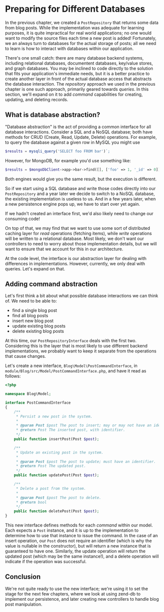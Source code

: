 # Preparing for Different Databases

In the previous chapter, we created a `PostRepository` that returns some data
from blog posts. While the implementation was adequate for learning purposes, it
is quite impractical for real world applications; no one would want to modify
the source files each time a new post is added! Fortunately, we an always turn
to databases for the actual storage of posts; all we need to learn is how to
interact with databases within our application.

There's one small catch: there are many database backend systems, including
relational databases, documentent databases, key/value stores, and graph
databases. You may be inclined to code directly to the solution that fits your
application's immediate needs, but it is a better practice to create another
layer in front of the actual database access that abstracts the database
interaction. The *repository* approach we used in the previous chapter is one
such approach, primarily geared towards *queries*. In this section, we'll expand
on it to add *command* capabilities for creating, updating, and deleting
records.

## What is database abstraction?

"Database abstraction" is the act of providing a common interface for all
database interactions. Consider a SQL and a NoSQL database; both have methods
for CRUD (Create, Read, Update, Delete) operations. For example, to query the
database against a given row in MySQL you might use

```php
$results = mysqli_query('SELECT foo FROM bar')`;
```

However, for MongoDB,  for example you'd use something like:

```php
$results = $mongoDbClient->app->bar->find([], ['foo' => 1, '_id' => 0])`;
```

Both engines would give you the same result, but the execution is different.

So if we start using a SQL database and write those codes directly into our
`PostRepository` and a year later we decide to switch to a NoSQL database, the
existing implementation is useless to us. And in a few years later, when a new
persistence engine pops up, we have to start over yet again.

If we hadn't created an interface first, we'd also likely need to change our
consuming code!

On top of that, we may find that we want to use some sort of distributed caching
layer for *read* operations (fetching items), while *write* operations will be
written to a relational database. Most likely, we don't want our controllers to
need to worry about those implementation details, but we will want to ensure
that we account for this in our architecture.

At the code level, the interface is our abstraction layer for dealing with
differences in implementations. However, currently, we only deal with queries.
Let's expand on that.

## Adding command abstraction

Let's first think a bit about what possible database interactions we can think
of. We need to be able to:

- find a single blog post
- find all blog posts
- insert new blog post
- update existing blog posts
- delete existing blog posts

At this time, our `PostRepositoryInterface` deals with the first two.
Considering this is the layer that is most likely to use different backend
implementations, we probably want to keep it separate from the operations that
cause changes.

Let's create a new interface, `Blog\Model\PostCommandInterface`, in
`module/Blog/src/Model/PostCommandInterface.php`, and have it read as follows:

```php
<?php

namespace Blog\Model;

interface PostCommandInterface
{
    /**
     * Persist a new post in the system.
     *
     * @param Post $post The post to insert; may or may not have an identifier.
     * @return Post The inserted post, with identifier.
     */
    public function insertPost(Post $post);

    /**
     * Update an existing post in the system.
     *
     * @param Post $post The post to update; must have an identifier.
     * @return Post The updated post.
     */
    public function updatePost(Post $post);

    /**
     * Delete a post from the system.
     *
     * @param Post $post The post to delete.
     * @return bool
     */
    public function deletePost(Post $post);
}
```

This new interface defines methods for each *command* within our model. Each
expects a `Post` instance, and it is up to the implementation to determine how
to use that instance to issue the command. In the case of an insert operation,
our `Post` does not require an identifier (which is why the value is nullable in
the constructor), but will return a new instance that is guaranteed to have one.
Similarly, the update operation will return the updated post (which may be the
same instance!), and a delete operation will indicate if the operation was
successful.

## Conclusion

We're not quite ready to use the new interface; we're using it to set the stage
for the next few chapters, where we look at using zend-db to implement our
persistence, and later creating new controllers to handle blog post
manipulation.
